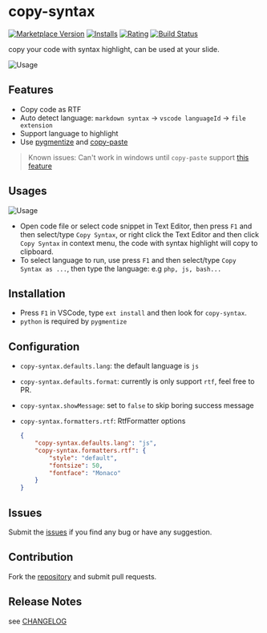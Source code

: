 # copy-syntax

[![Marketplace Version](http://vsmarketplacebadge.apphb.com/version/atian25.copy-syntax.svg)](https://marketplace.visualstudio.com/items?itemName=atian25.copy-syntax)
[![Installs](http://vsmarketplacebadge.apphb.com/installs/atian25.copy-syntax.svg)](https://marketplace.visualstudio.com/items?itemName=atian25.copy-syntax)
[![Rating](http://vsmarketplacebadge.apphb.com/rating/atian25.copy-syntax.svg)](https://marketplace.visualstudio.com/items?itemName=atian25.copy-syntax)
[![Build Status](https://img.shields.io/travis/atian25/vscode-copy-syntax.svg)](https://travis-ci.org/atian25/vscode-copy-syntax)

copy your code with syntax highlight, can be used at your slide.

![Usage](https://github.com/atian25/vscode-copy-syntax/raw/master/usage.png)

## Features

  - Copy code as RTF
  - Auto detect language: `markdown syntax` -> `vscode languageId` -> `file extension`
  - Support language to highlight
  - Use [pygmentize](http://pygments.org/docs/cmdline/) and [copy-paste](https://github.com/xavi-/node-copy-paste)

  > Known issues: Can't work in windows until `copy-paste` support [this feature](https://github.com/xavi-/node-copy-paste/issues/52)

## Usages

![Usage](https://github.com/atian25/vscode-copy-syntax/raw/master/usage.gif)
  - Open code file or select code snippet in Text Editor, then press `F1` and then select/type `Copy Syntax`, or right click the Text Editor and then click `Copy Syntax` in context menu, the code with syntax highlight will copy to clipboard.
  - To select language to run, use press `F1` and then select/type `Copy Syntax as ...`, then type the language: e.g `php, js, bash...`


## Installation

- Press `F1` in VSCode, type `ext install` and then look for `copy-syntax`.
- `python` is required by `pygmentize`

## Configuration

  - `copy-syntax.defaults.lang`: the default language is `js`
  - `copy-syntax.defaults.format`: currently is only support `rtf`, feel free to PR.
  - `copy-syntax.showMessage`: set to `false` to skip boring success message
  - `copy-syntax.formatters.rtf`: RtfFormatter options

    ```json
    {
        "copy-syntax.defaults.lang": "js",
        "copy-syntax.formatters.rtf": {
            "style": "default",
            "fontsize": 50,
            "fontface": "Monaco"
        }
    }
    ```

## Issues
Submit the [issues](https://github.com/atian25/vscode-copy-syntax/issues) if you find any bug or have any suggestion.

## Contribution
Fork the [repository](https://github.com/atian25/vscode-copy-syntax) and submit pull requests.

## Release Notes
see [CHANGELOG](https://github.com/atian25/vscode-copy-syntax/blob/master/CHANGELOG.md)